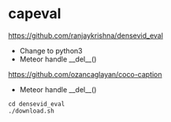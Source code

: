 # capeval


https://github.com/ranjaykrishna/densevid_eval
- Change to python3
- Meteor handle \_\_del\_\_()

https://github.com/ozancaglayan/coco-caption
- Meteor handle \_\_del\_\_()


```
cd densevid_eval
./download.sh
```
